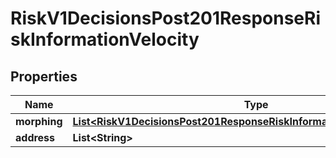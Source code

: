
# RiskV1DecisionsPost201ResponseRiskInformationVelocity

## Properties
Name | Type | Description | Notes
------------ | ------------- | ------------- | -------------
**morphing** | [**List&lt;RiskV1DecisionsPost201ResponseRiskInformationVelocityMorphing&gt;**](RiskV1DecisionsPost201ResponseRiskInformationVelocityMorphing.md) |  |  [optional]
**address** | **List&lt;String&gt;** |  |  [optional]



